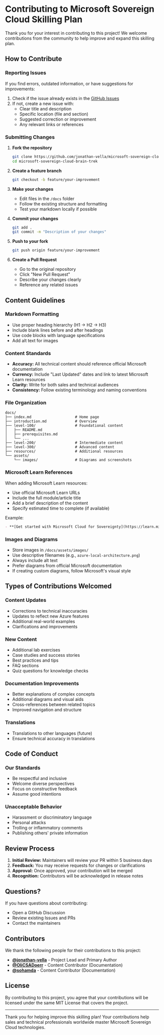 # Contributing to Microsoft Sovereign Cloud Skilling Plan

Thank you for your interest in contributing to this project! We welcome contributions from the community to help improve and expand this skilling plan.

## How to Contribute

### Reporting Issues

If you find errors, outdated information, or have suggestions for improvements:

1. Check if the issue already exists in the [GitHub Issues](https://github.com/jonathan-vella/microsoft-sovereign-cloud-brain-trek/issues)
2. If not, create a new issue with:
   - Clear title and description
   - Specific location (file and section)
   - Suggested correction or improvement
   - Any relevant links or references

### Submitting Changes

1. **Fork the repository**

   ```bash
   git clone https://github.com/jonathan-vella/microsoft-sovereign-cloud-brain-trek.git
   cd microsoft-sovereign-cloud-brain-trek
   ```

2. **Create a feature branch**

   ```bash
   git checkout -b feature/your-improvement
   ```

3. **Make your changes**
   - Edit files in the `/docs` folder
   - Follow the existing structure and formatting
   - Test your markdown locally if possible

4. **Commit your changes**

   ```bash
   git add .
   git commit -m "Description of your changes"
   ```

5. **Push to your fork**

   ```bash
   git push origin feature/your-improvement
   ```

6. **Create a Pull Request**
   - Go to the original repository
   - Click "New Pull Request"
   - Describe your changes clearly
   - Reference any related issues

## Content Guidelines

### Markdown Formatting

- Use proper heading hierarchy (H1 → H2 → H3)
- Include blank lines before and after headings
- Use code blocks with language specifications
- Add alt text for images

### Content Standards

- **Accuracy:** All technical content should reference official Microsoft documentation
- **Currency:** Include "Last Updated" dates and link to latest Microsoft Learn resources
- **Clarity:** Write for both sales and technical audiences
- **Consistency:** Follow existing terminology and naming conventions

### File Organization

```text
docs/
├── index.md                    # Home page
├── introduction.md             # Overview
├── level-100/                  # Foundational content
│   ├── README.md
│   ├── prerequisites.md
│   └── ...
├── level-200/                  # Intermediate content
├── level-300/                  # Advanced content
├── resources/                  # Additional resources
└── assets/
    └── images/                 # Diagrams and screenshots
```

### Microsoft Learn References

When adding Microsoft Learn resources:

- Use official Microsoft Learn URLs
- Include the full module/article title
- Add a brief description of the content
- Specify estimated time to complete (if available)

Example:

```markdown
- **[Get started with Microsoft Cloud for Sovereignty](https://learn.microsoft.com/en-us/training/paths/get-started-sovereignty/)** - 4 modules covering sovereignty fundamentals (3 hours)
```

### Images and Diagrams

- Store images in `/docs/assets/images/`
- Use descriptive filenames (e.g., `azure-local-architecture.png`)
- Always include alt text
- Prefer diagrams from official Microsoft documentation
- If creating custom diagrams, follow Microsoft's visual style

## Types of Contributions Welcomed

### Content Updates

- Corrections to technical inaccuracies
- Updates to reflect new Azure features
- Additional real-world examples
- Clarifications and improvements

### New Content

- Additional lab exercises
- Case studies and success stories
- Best practices and tips
- FAQ sections
- Quiz questions for knowledge checks

### Documentation Improvements

- Better explanations of complex concepts
- Additional diagrams and visual aids
- Cross-references between related topics
- Improved navigation and structure

### Translations

- Translations to other languages (future)
- Ensure technical accuracy in translations

## Code of Conduct

### Our Standards

- Be respectful and inclusive
- Welcome diverse perspectives
- Focus on constructive feedback
- Assume good intentions

### Unacceptable Behavior

- Harassment or discriminatory language
- Personal attacks
- Trolling or inflammatory comments
- Publishing others' private information

## Review Process

1. **Initial Review:** Maintainers will review your PR within 5 business days
2. **Feedback:** You may receive requests for changes or clarifications
3. **Approval:** Once approved, your contribution will be merged
4. **Recognition:** Contributors will be acknowledged in release notes

## Questions?

If you have questions about contributing:

- Open a GitHub Discussion
- Review existing Issues and PRs
- Contact the maintainers

## Contributors

We thank the following people for their contributions to this project:

- **[@jonathan-vella](https://github.com/jonathan-vella)** - Project Lead and Primary Author
- **[@OliCSADoerr](https://github.com/OliCSADoerr)** - Content Contributor (Documentation)
- **[@sohamda](https://github.com/sohamda)** - Content Contributor (Documentation)

## License

By contributing to this project, you agree that your contributions will be licensed under the same MIT License that covers the project.

---

Thank you for helping improve this skilling plan! Your contributions help sales and technical professionals worldwide master Microsoft Sovereign Cloud technologies.

